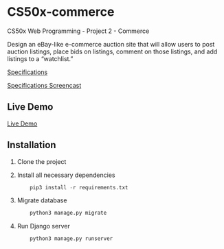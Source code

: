 # CS50x-commerce
CS50x Web Programming - Project 2 - Commerce

Design an eBay-like e-commerce auction site that will allow users to post auction listings, place bids on listings, comment on those listings, and add listings to a “watchlist.”

[Specifications](https://cs50.harvard.edu/web/2020/projects/2/commerce/)

[Specifications Screencast](https://www.youtube.com/watch?v=tjUzX2EC7hQ)

## Live Demo

[Live Demo](https://acampos-cs50x-commerce.herokuapp.com/)


## Installation

1. Clone the project

2. Install all necessary dependencies
    ```python
        pip3 install -r requirements.txt
    ```

3. Migrate database
    ```python
        python3 manage.py migrate
    ```

4. Run Django server
    ```python
        python3 manage.py runserver
    ```